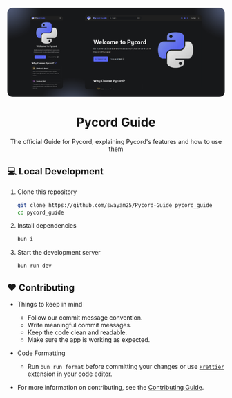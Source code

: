 <div align="center">

![Pycord](./assets/banner.png)

# Pycord Guide

The official Guide for Pycord, explaining Pycord's features and how to use them

</div>

## 💻 Local Development

1. Clone this repository

    ```sh
    git clone https://github.com/swayam25/Pycord-Guide pycord_guide
    cd pycord_guide
    ```

2. Install dependencies

    ```sh
    bun i
    ```

3. Start the development server
    ```sh
    bun run dev
    ```

## ❤️ Contributing

- Things to keep in mind
    - Follow our commit message convention.
    - Write meaningful commit messages.
    - Keep the code clean and readable.
    - Make sure the app is working as expected.

- Code Formatting
    - Run `bun run format` before committing your changes or use [`Prettier`](https://prettier.io/) extension in your code editor.

- For more information on contributing, see the [Contributing Guide](https://guide.pycord.dev/more/contributing).
